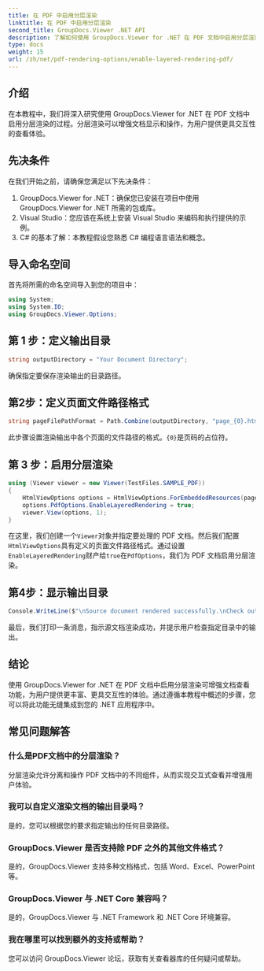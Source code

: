 ```yaml
---
title: 在 PDF 中启用分层渲染
linktitle: 在 PDF 中启用分层渲染
second_title: GroupDocs.Viewer .NET API
description: 了解如何使用 GroupDocs.Viewer for .NET 在 PDF 文档中启用分层渲染。轻松增强文档查看体验。
type: docs
weight: 15
url: /zh/net/pdf-rendering-options/enable-layered-rendering-pdf/
---
```

## 介绍
在本教程中，我们将深入研究使用 GroupDocs.Viewer for .NET 在 PDF 文档中启用分层渲染的过程。分层渲染可以增强文档显示和操作，为用户提供更具交互性的查看体验。
## 先决条件
在我们开始之前，请确保您满足以下先决条件：
1. GroupDocs.Viewer for .NET：确保您已安装在项目中使用 GroupDocs.Viewer for .NET 所需的包或库。
2. Visual Studio：您应该在系统上安装 Visual Studio 来编码和执行提供的示例。
3. C# 的基本了解：本教程假设您熟悉 C# 编程语言语法和概念。

## 导入命名空间
首先将所需的命名空间导入到您的项目中：
```csharp
using System;
using System.IO;
using GroupDocs.Viewer.Options;
```
## 第 1 步：定义输出目录
```csharp
string outputDirectory = "Your Document Directory";
```
确保指定要保存渲染输出的目录路径。
## 第2步：定义页面文件路径格式
```csharp
string pageFilePathFormat = Path.Combine(outputDirectory, "page_{0}.html");
```
此步骤设置渲染输出中各个页面的文件路径的格式。`{0}`是页码的占位符。
## 第 3 步：启用分层渲染
```csharp
using (Viewer viewer = new Viewer(TestFiles.SAMPLE_PDF))
{
    HtmlViewOptions options = HtmlViewOptions.ForEmbeddedResources(pageFilePathFormat);
    options.PdfOptions.EnableLayeredRendering = true;
    viewer.View(options, 1);
}
```
在这里，我们创建一个`Viewer`对象并指定要处理的 PDF 文档。然后我们配置`HtmlViewOptions`具有定义的页面文件路径格式。通过设置`EnableLayeredRendering`财产给`true`在`PdfOptions`，我们为 PDF 文档启用分层渲染。
## 第4步：显示输出目录
```csharp
Console.WriteLine($"\nSource document rendered successfully.\nCheck output in {outputDirectory}.");
```
最后，我们打印一条消息，指示源文档渲染成功，并提示用户检查指定目录中的输出。

## 结论
使用 GroupDocs.Viewer for .NET 在 PDF 文档中启用分层渲染可增强文档查看功能，为用户提供更丰富、更具交互性的体验。通过遵循本教程中概述的步骤，您可以将此功能无缝集成到您的 .NET 应用程序中。
## 常见问题解答
### 什么是PDF文档中的分层渲染？
分层渲染允许分离和操作 PDF 文档中的不同组件，从而实现交互式查看并增强用户体验。
### 我可以自定义渲染文档的输出目录吗？
是的，您可以根据您的要求指定输出的任何目录路径。
### GroupDocs.Viewer 是否支持除 PDF 之外的其他文件格式？
是的，GroupDocs.Viewer 支持多种文档格式，包括 Word、Excel、PowerPoint 等。
### GroupDocs.Viewer 与 .NET Core 兼容吗？
是的，GroupDocs.Viewer 与 .NET Framework 和 .NET Core 环境兼容。
### 我在哪里可以找到额外的支持或帮助？
您可以访问 GroupDocs.Viewer 论坛，获取有关查看器库的任何疑问或帮助。